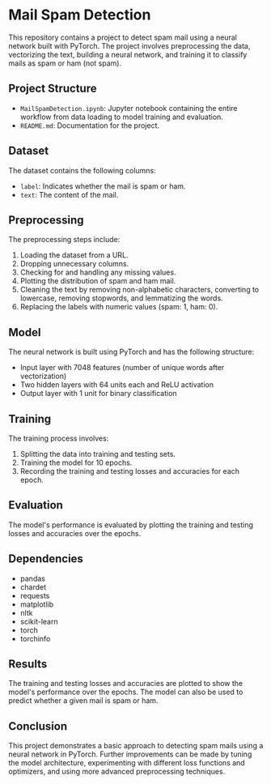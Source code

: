 # Mail Spam Detection

This repository contains a project to detect spam mail using a neural network built with PyTorch. The project involves preprocessing the data, vectorizing the text, building a neural network, and training it to classify mails as spam or ham (not spam).

## Project Structure

- `MailSpamDetection.ipynb`: Jupyter notebook containing the entire workflow from data loading to model training and evaluation.
- `README.md`: Documentation for the project.

## Dataset

The dataset contains the following columns:

- `label`: Indicates whether the mail is spam or ham.
- `text`: The content of the mail.

## Preprocessing

The preprocessing steps include:

1. Loading the dataset from a URL.
2. Dropping unnecessary columns.
3. Checking for and handling any missing values.
4. Plotting the distribution of spam and ham mail.
5. Cleaning the text by removing non-alphabetic characters, converting to lowercase, removing stopwords, and lemmatizing the words.
6. Replacing the labels with numeric values (spam: 1, ham: 0).

## Model

The neural network is built using PyTorch and has the following structure:

- Input layer with 7048 features (number of unique words after vectorization)
- Two hidden layers with 64 units each and ReLU activation
- Output layer with 1 unit for binary classification

## Training

The training process involves:

1. Splitting the data into training and testing sets.
2. Training the model for 10 epochs.
3. Recording the training and testing losses and accuracies for each epoch.

## Evaluation

The model's performance is evaluated by plotting the training and testing losses and accuracies over the epochs.

## Dependencies

- pandas
- chardet
- requests
- matplotlib
- nltk
- scikit-learn
- torch
- torchinfo

## Results

The training and testing losses and accuracies are plotted to show the model's performance over the epochs. The model can also be used to predict whether a given mail is spam or ham.

## Conclusion

This project demonstrates a basic approach to detecting spam mails using a neural network in PyTorch. Further improvements can be made by tuning the model architecture, experimenting with different loss functions and optimizers, and using more advanced preprocessing techniques.
